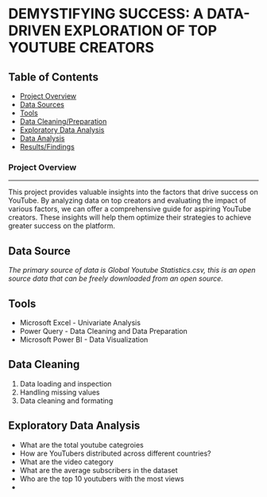 # DEMYSTIFYING  SUCCESS: A DATA-DRIVEN EXPLORATION OF TOP YOUTUBE CREATORS

## Table of Contents
- [Project Overview](#project-overview)
- [Data Sources](#data-sources)
- [Tools](#tools)
- [Data Cleaning/Preparation](#data-cleaningpreparation)
- [Exploratory Data Analysis](#exploratory-data-analysis)
- [Data Analysis](#data-analysis)
- [Results/Findings](#resultsfindings)

### Project Overview

---

This project provides valuable insights into the factors that drive success on YouTube. By analyzing data on top creators and evaluating the impact of various factors, we can offer a comprehensive guide for aspiring YouTube creators. These insights will help them optimize their strategies to achieve greater success on the platform.

## Data Source

*The primary source of data is Global Youtube Statistics.csv, this is an open source data that can be freely downloaded from an open source.*

## Tools
- Microsoft Excel - Univariate Analysis
- Power Query - Data Cleaning and Data Preparation
- Microsoft Power BI - Data Visualization

## Data Cleaning 
1. Data loading and inspection
2. Handling missing values
3. Data cleaning and formating

## Exploratory Data Analysis 
- What are the total youtube categroies
- How are YouTubers distributed across different countries?
- What are the video category
- What are the average subscribers in the dataset
- Who are the top 10 youtubers with the most views
- 
